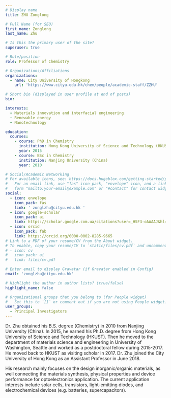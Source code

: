 ```yaml
---
# Display name
title: ZHU Zonglong

# Full Name (for SEO)
first_name: Zonglong
last_name: Zhu

# Is this the primary user of the site?
superuser: true

# Role/position
role: Professor of Chemistry

# Organizations/Affiliations
organizations:
  - name: City University of Hongkong
    url: 'https://www.cityu.edu.hk/chem/people/academic-staff/ZZHU'

# Short bio (displayed in user profile at end of posts)
bio: 

interests:
  - Materials innovation and interfacial engineering
  - Renewable energy
  - Nanotechnology

education:
  courses:
    - course: PhD in Chemistry
      institution: Hong Kong University of Science and Technology (HKUST)
      year: 2015
    - course: BSc in Chemistry
      institution: Nanjing University (China)
      year: 2010

# Social/Academic Networking
# For available icons, see: https://docs.hugoblox.com/getting-started/page-builder/#icons
#   For an email link, use "fas" icon pack, "envelope" icon, and a link in the
#   form "mailto:your-email@example.com" or "#contact" for contact widget.
social:
  - icon: envelope
    icon_pack: fas
    link: ' zonglzhu@cityu.edu.hk '
  - icon: google-scholar
    icon_pack: ai
    link: https://scholar.google.com.ua/citations?user=_HSF3-oAAAAJ&hl=en 
  - icon: orcid
    icon_pack: fab
    link: https://orcid.org/0000-0002-8285-9665
# Link to a PDF of your resume/CV from the About widget.
# To enable, copy your resume/CV to `static/files/cv.pdf` and uncomment the lines below.
# - icon: cv
#   icon_pack: ai
#   link: files/cv.pdf

# Enter email to display Gravatar (if Gravatar enabled in Config)
email: 'zonglzhu@cityu.edu.hk'

# Highlight the author in author lists? (true/false)
highlight_name: false

# Organizational groups that you belong to (for People widget)
#   Set this to `[]` or comment out if you are not using People widget.
user_groups:
  - Principal Investigators
---
```


Dr. Zhu obtained his B.S. degree (Chemistry) in 2010 from Nanjing University (China). In 2015, he earned his Ph.D. degree from Hong Kong University of Science and Technology (HKUST). Then he moved to the department of materials science and engineering in University of Washington, Seattle and worked as a postdoctoral fellow during 2015-2017. He moved back to HKUST as visiting scholar in 2017. Dr. Zhu joined the City University of Hong Kong as an Assistant Professor in June 2018.

His research mainly focuses on the design inorganic/organic materials, as well connecting the materials synthesis, physical properties and device performance for optoelectronics application. The current application interests include solar cells, transistors, light-emitting diodes, and electrochemical devices (e.g. batteries, supercapacitors).
